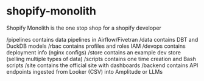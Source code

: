 # shopify-monolith

Shopify Monolith is the one stop shop for a shopify developer 

/pipelines contains data pipelines in Airflow/Fivetran
/data contains DBT and DuckDB models
/rbac contains profiles and roles IAM
/devops contains deployment info (nginx configs)
/store contains an example dev store (selling multiple types of data)
/scripts contains one time creation and Bash scripts
/site contains the official site with dashboards
/backend contains API endpoints ingested from Looker (CSV) into Amplitude or LLMs